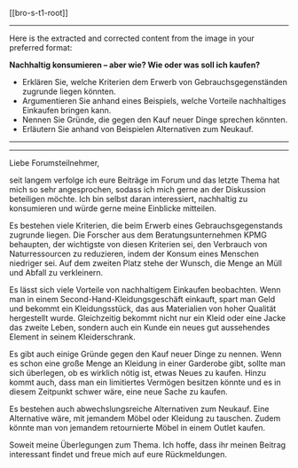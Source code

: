 [[bro-s-t1-root]]

---

Here is the extracted and corrected content from the image in your preferred format:

**Nachhaltig konsumieren – aber wie? Wie oder was soll ich kaufen?**

- Erklären Sie, welche Kriterien dem Erwerb von Gebrauchsgegenständen zugrunde liegen könnten.
- Argumentieren Sie anhand eines Beispiels, welche Vorteile nachhaltiges Einkaufen bringen kann.
- Nennen Sie Gründe, die gegen den Kauf neuer Dinge sprechen könnten.
- Erläutern Sie anhand von Beispielen Alternativen zum Neukauf.

---

---

Liebe Forumsteilnehmer,

seit langem verfolge ich eure Beiträge im Forum und das letzte Thema hat mich so sehr angesprochen, sodass ich mich gerne an der Diskussion beteiligen möchte. Ich bin selbst daran interessiert, nachhaltig zu konsumieren und würde gerne meine Einblicke mitteilen.

Es bestehen viele Kriterien, die beim Erwerb eines Gebrauchsgegenstands zugrunde liegen. Die Forscher aus dem Beratungsunternehmen KPMG behaupten, der wichtigste von diesen Kriterien sei, den Verbrauch von Naturressourcen zu reduzieren, indem der Konsum eines Menschen niedriger sei. Auf dem zweiten Platz stehe der Wunsch, die Menge an Müll und Abfall zu verkleinern.

Es lässt sich viele Vorteile von nachhaltigem Einkaufen beobachten. Wenn man in einem Second-Hand-Kleidungsgeschäft einkauft, spart man Geld und bekommt ein Kleidungsstück, das aus Materialien von hoher Qualität hergestellt wurde. Gleichzeitig bekommt nicht nur ein Kleid oder eine Jacke das zweite Leben, sondern auch ein Kunde ein neues gut aussehendes Element in seinem Kleiderschrank.

Es gibt auch einige Gründe gegen den Kauf neuer Dinge zu nennen. Wenn es schon eine große Menge an Kleidung in einer Garderobe gibt, sollte man sich überlegen, ob es wirklich nötig ist, etwas Neues zu kaufen. Hinzu kommt auch, dass man ein limitiertes Vermögen besitzen könnte und es in diesem Zeitpunkt schwer wäre, eine neue Sache zu kaufen.

Es bestehen auch abwechslungsreiche Alternativen zum Neukauf. Eine Alternative wäre, mit jemandem Möbel oder Kleidung zu tauschen. Zudem könnte man von jemandem retournierte Möbel in einem Outlet kaufen.

Soweit meine Überlegungen zum Thema. Ich hoffe, dass ihr meinen Beitrag interessant findet und freue mich auf eure Rückmeldungen.
